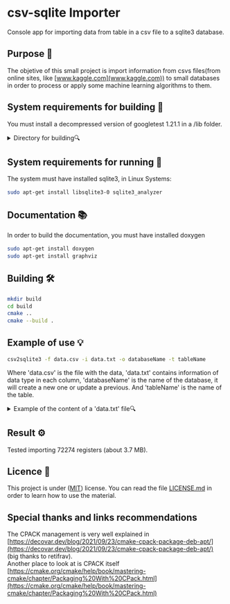 # csv-sqlite Importer

Console app for importing data from table in a csv file to a sqlite3 database.

## Purpose 🤔

The objetive of this small project is import information from csvs files(from online sites, like [www.kaggle.com](www.kaggle.com)) to small databases in order to process or apply some machine learning algorithms to them.

## System requirements  for building 📝

You must install a decompressed version of googletest 1.21.1 in a /lib folder.
<details><summary>Directory for building🔍</summary><br>
<img alt="img" style="width:150px;" src="img/img.png">
</details>

## System requirements  for running 📝

The system must have installed sqlite3, in Linux Systems:

```bash
sudo apt-get install libsqlite3-0 sqlite3_analyzer 
```

## Documentation 📚

In order to build the documentation, you must have installed doxygen

```bash
sudo apt-get install doxygen
sudo apt-get install graphviz
```

## Building 🛠️

```bash
mkdir build
cd build
cmake ..
cmake --build .
```

## Example of use 💡

```bash
csv2sqlite3 -f data.csv -i data.txt -o databaseName -t tableName
```

Where 'data.csv' is the file with the data, 'data.txt' contains information of data type in each column, 'databaseName' is the name of the database, it will create a new one or update a previous. And 'tableName' is the name of the table.

<details><summary>Example of the content of a 'data.txt' file🔍</summary><br>

```bash
INT,TEXT,TEXT,INT
```

</details>


## Result ⚙️

Tested importing 72274 registers (about 3.7 MB). 

## Licence 📄

This project is under ([MIT](https://choosealicense.com/licenses/mit/)) license. You can read the file [LICENSE.md](LICENSE.md) in order to learn how to use the material.

## Special thanks and links recommendations

The CPACK management is very well explained in [https://decovar.dev/blog/2021/09/23/cmake-cpack-package-deb-apt/](https://decovar.dev/blog/2021/09/23/cmake-cpack-package-deb-apt/) (big thanks to retifrav).\
Another place to look at is CPACK itself [https://cmake.org/cmake/help/book/mastering-cmake/chapter/Packaging%20With%20CPack.html](https://cmake.org/cmake/help/book/mastering-cmake/chapter/Packaging%20With%20CPack.html)